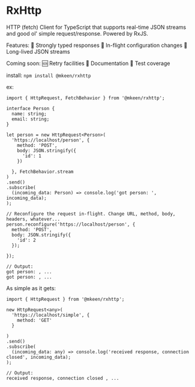 # RxHttp
HTTP (fetch) Client for TypeScript that supports real-time JSON streams and good ol' simple request/response. Powered by RxJS.

Features:
💪 Strongly typed responses
🚁 In-flight configuration changes
🌊 Long-lived JSON streams

Coming soon:
🆘 Retry facilities
📜 Documentation
💯 Test coverage

install: `npm install @mkeen/rxhttp`

ex: 

```
import { HttpRequest, FetchBehavior } from '@mkeen/rxhttp';

interface Person {
  name: string;
  email: string;
}

let person = new HttpRequest<Person>(
  'https://localhost/person', {
    method: 'POST',
    body: JSON.stringify({
      'id': 1
    })
    
  }, FetchBehavior.stream
)
.send()
.subscribe(
  (incoming_data: Person) => console.log('got person: ', incoming_data);
);

// Reconfigure the request in-flight. Change URL, method, body, headers, whatever...
person.reconfigure('https://localhost/person', {
  method: 'POST',
  body: JSON.stringify({
    'id': 2
  });
  
});

// Output:
got person: , ...
got person: , ...
```

As simple as it gets:

```
import { HttpRequest } from '@mkeen/rxhttp';

new HttpRequest<any>(
  'https://localhost/simple', {
    method: 'GET'
  }
  
)
.send()
.subscribe(
  (incoming_data: any) => console.log('received response, connection closed', incoming_data);
);

// Output:
received response, connection closed , ...
```
